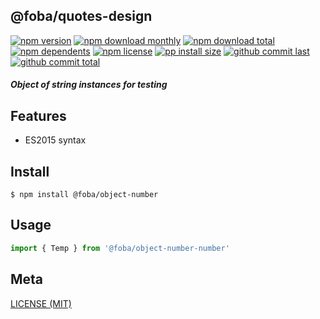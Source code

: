 ## @foba/quotes-design

[![npm version][badge-npm-version]][url-npm]
[![npm download monthly][badge-npm-download-monthly]][url-npm]
[![npm download total][badge-npm-download-total]][url-npm]
[![npm dependents][badge-npm-dependents]][url-github]
[![npm license][badge-npm-license]][url-npm]
[![pp install size][badge-pp-install-size]][url-pp]
[![github commit last][badge-github-last-commit]][url-github]
[![github commit total][badge-github-commit-count]][url-github]

[//]: <> (Shields)
[badge-npm-version]: https://flat.badgen.net/npm/v/@foba/quotes-design
[badge-npm-download-monthly]: https://flat.badgen.net/npm/dm/@foba/quotes-design
[badge-npm-download-total]:https://flat.badgen.net/npm/dt/@foba/quotes-design
[badge-npm-dependents]: https://flat.badgen.net/npm/dependents/@foba/quotes-design
[badge-npm-license]: https://flat.badgen.net/npm/license/@foba/quotes-design
[badge-pp-install-size]: https://flat.badgen.net/packagephobia/install/@foba/quotes-design
[badge-github-last-commit]: https://flat.badgen.net/github/last-commit/hoyeungw/foba
[badge-github-commit-count]: https://flat.badgen.net/github/commits/hoyeungw/foba

[//]: <> (Link)
[url-npm]: https://npmjs.org/package/@foba/quotes-design
[url-pp]: https://packagephobia.now.sh/result?p=@foba/quotes-design
[url-github]: https://github.com/hoyeungw/foba

##### Object of string instances for testing

## Features

- ES2015 syntax

## Install
```console
$ npm install @foba/object-number
```

## Usage
```js
import { Temp } from '@foba/object-number-number'
```

## Meta
[LICENSE (MIT)](/LICENSE)
